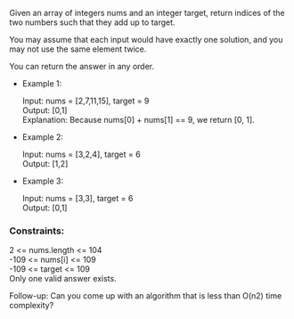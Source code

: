 Given an array of integers nums and an integer target, return indices of the two numbers such that they add up to target.

You may assume that each input would have exactly one solution, and you may not use the same element twice.

You can return the answer in any order.

* Example 1:

    Input: nums = [2,7,11,15], target = 9<br/>
    Output: [0,1]<br/>
    Explanation: Because nums[0] + nums[1] == 9, we return [0, 1].

* Example 2:

    Input: nums = [3,2,4], target = 6<br/>
    Output: [1,2]

* Example 3:

    Input: nums = [3,3], target = 6<br/>
    Output: [0,1]
 

### Constraints:

2 <= nums.length <= 104<br/>
-109 <= nums[i] <= 109<br/>
-109 <= target <= 109<br/>
Only one valid answer exists.
 

Follow-up: Can you come up with an algorithm that is less than O(n2) time complexity?
